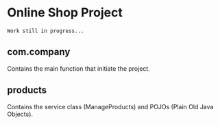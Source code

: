 # Online Shop Project
```
Work still in progress...
```

## com.company 
Contains the main function that initiate the project.

## products
Contains the service class (ManageProducts) and POJOs (Plain Old Java Objects).
